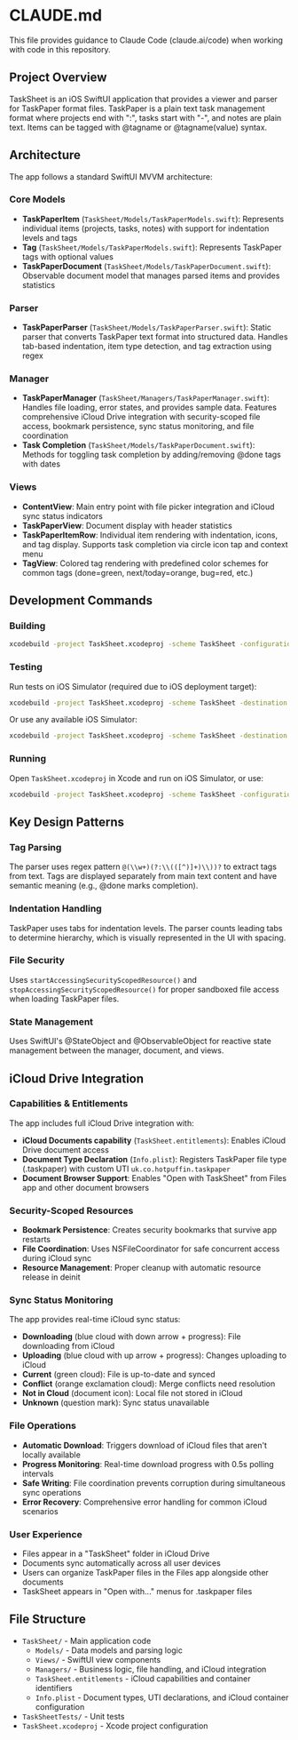 # CLAUDE.md

This file provides guidance to Claude Code (claude.ai/code) when working with code in this repository.

## Project Overview

TaskSheet is an iOS SwiftUI application that provides a viewer and parser for TaskPaper format files. TaskPaper is a plain text task management format where projects end with ":", tasks start with "-", and notes are plain text. Items can be tagged with @tagname or @tagname(value) syntax.

## Architecture

The app follows a standard SwiftUI MVVM architecture:

### Core Models
- **TaskPaperItem** (`TaskSheet/Models/TaskPaperModels.swift`): Represents individual items (projects, tasks, notes) with support for indentation levels and tags
- **Tag** (`TaskSheet/Models/TaskPaperModels.swift`): Represents TaskPaper tags with optional values
- **TaskPaperDocument** (`TaskSheet/Models/TaskPaperDocument.swift`): Observable document model that manages parsed items and provides statistics

### Parser
- **TaskPaperParser** (`TaskSheet/Models/TaskPaperParser.swift`): Static parser that converts TaskPaper text format into structured data. Handles tab-based indentation, item type detection, and tag extraction using regex

### Manager
- **TaskPaperManager** (`TaskSheet/Managers/TaskPaperManager.swift`): Handles file loading, error states, and provides sample data. Features comprehensive iCloud Drive integration with security-scoped file access, bookmark persistence, sync status monitoring, and file coordination
- **Task Completion** (`TaskSheet/Models/TaskPaperDocument.swift`): Methods for toggling task completion by adding/removing @done tags with dates

### Views
- **ContentView**: Main entry point with file picker integration and iCloud sync status indicators
- **TaskPaperView**: Document display with header statistics
- **TaskPaperItemRow**: Individual item rendering with indentation, icons, and tag display. Supports task completion via circle icon tap and context menu
- **TagView**: Colored tag rendering with predefined color schemes for common tags (done=green, next/today=orange, bug=red, etc.)

## Development Commands

### Building
```bash
xcodebuild -project TaskSheet.xcodeproj -scheme TaskSheet -configuration Debug -destination 'platform=iOS Simulator' build
```

### Testing
Run tests on iOS Simulator (required due to iOS deployment target):
```bash
xcodebuild -project TaskSheet.xcodeproj -scheme TaskSheet -destination 'platform=iOS Simulator,name=iPhone 16,OS=26.0' test
```
Or use any available iOS Simulator:
```bash
xcodebuild -project TaskSheet.xcodeproj -scheme TaskSheet -destination 'platform=iOS Simulator' test
```

### Running
Open `TaskSheet.xcodeproj` in Xcode and run on iOS Simulator, or use:
```bash
xcodebuild -project TaskSheet.xcodeproj -scheme TaskSheet -configuration Debug -destination 'platform=iOS Simulator'
```

## Key Design Patterns

### Tag Parsing
The parser uses regex pattern `@(\\w+)(?:\\(([^)]+)\\))?` to extract tags from text. Tags are displayed separately from main text content and have semantic meaning (e.g., @done marks completion).

### Indentation Handling
TaskPaper uses tabs for indentation levels. The parser counts leading tabs to determine hierarchy, which is visually represented in the UI with spacing.

### File Security
Uses `startAccessingSecurityScopedResource()` and `stopAccessingSecurityScopedResource()` for proper sandboxed file access when loading TaskPaper files.

### State Management
Uses SwiftUI's @StateObject and @ObservableObject for reactive state management between the manager, document, and views.

## iCloud Drive Integration

### Capabilities & Entitlements
The app includes full iCloud Drive integration with:
- **iCloud Documents capability** (`TaskSheet.entitlements`): Enables iCloud Drive document access
- **Document Type Declaration** (`Info.plist`): Registers TaskPaper file type (.taskpaper) with custom UTI `uk.co.hotpuffin.taskpaper`
- **Document Browser Support**: Enables "Open with TaskSheet" from Files app and other document browsers

### Security-Scoped Resources
- **Bookmark Persistence**: Creates security bookmarks that survive app restarts
- **File Coordination**: Uses NSFileCoordinator for safe concurrent access during iCloud sync
- **Resource Management**: Proper cleanup with automatic resource release in deinit

### Sync Status Monitoring
The app provides real-time iCloud sync status:
- **Downloading** (blue cloud with down arrow + progress): File downloading from iCloud
- **Uploading** (blue cloud with up arrow + progress): Changes uploading to iCloud
- **Current** (green cloud): File is up-to-date and synced
- **Conflict** (orange exclamation cloud): Merge conflicts need resolution
- **Not in Cloud** (document icon): Local file not stored in iCloud
- **Unknown** (question mark): Sync status unavailable

### File Operations
- **Automatic Download**: Triggers download of iCloud files that aren't locally available
- **Progress Monitoring**: Real-time download progress with 0.5s polling intervals
- **Safe Writing**: File coordination prevents corruption during simultaneous sync operations
- **Error Recovery**: Comprehensive error handling for common iCloud scenarios

### User Experience
- Files appear in a "TaskSheet" folder in iCloud Drive
- Documents sync automatically across all user devices
- Users can organize TaskPaper files in the Files app alongside other documents
- TaskSheet appears in "Open with..." menus for .taskpaper files

## File Structure
- `TaskSheet/` - Main application code
  - `Models/` - Data models and parsing logic
  - `Views/` - SwiftUI view components
  - `Managers/` - Business logic, file handling, and iCloud integration
  - `TaskSheet.entitlements` - iCloud capabilities and container identifiers
  - `Info.plist` - Document types, UTI declarations, and iCloud container configuration
- `TaskSheetTests/` - Unit tests
- `TaskSheet.xcodeproj` - Xcode project configuration